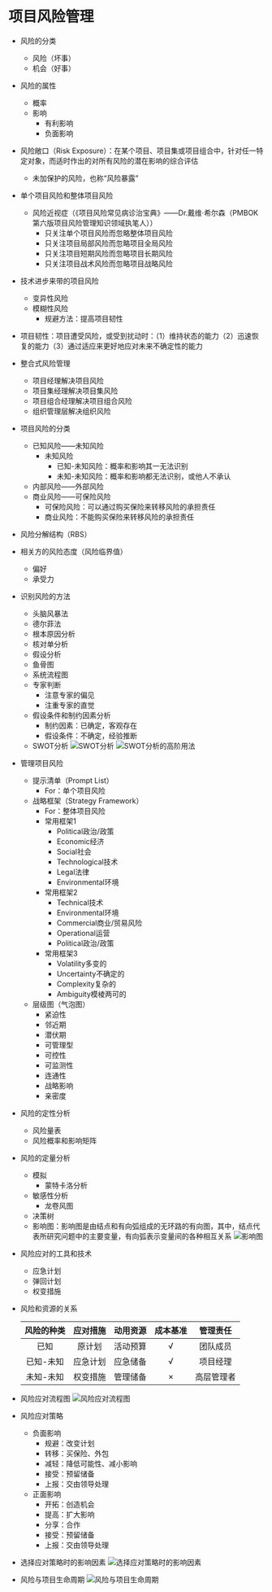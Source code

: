 # 项目风险管理

- 风险的分类
	- 风险（坏事）
	- 机会（好事）
- 风险的属性
	- 概率
	- 影响
		- 有利影响
		- 负面影响
- 风险敞口（Risk Exposure）：在某个项目、项目集或项目组合中，针对任一特定对象，而适时作出的对所有风险的潜在影响的综合评估
	- 未加保护的风险，也称“风险暴露”
- 单个项目风险和整体项目风险
	- 风险近视症（《项目风险常见病诊治宝典》——Dr.戴维·希尔森（PMBOK第六版项目风险管理知识领域执笔人））
		- 只关注单个项目风险而忽略整体项目风险
		- 只关注项目局部风险而忽略项目全局风险
		- 只关注项目短期风险而忽略项目长期风险
		- 只关注项目战术风险而忽略项目战略风险
- 技术进步来带的项目风险
	- 变异性风险
	- 模糊性风险
		- 规避方法：提高项目韧性
- 项目韧性：项目遭受风险，或受到扰动时：（1）维持状态的能力（2）迅速恢复的能力（3）通过适应来更好地应对未来不确定性的能力
- 整合式风险管理
	- 项目经理解决项目风险
	- 项目集经理解决项目集风险
	- 项目组合经理解决项目组合风险
	- 组织管理层解决组织风险
- 项目风险的分类
	- 已知风险——未知风险
		- 未知风险
			- 已知-未知风险：概率和影响其一无法识别
			- 未知-未知风险：概率和影响都无法识别，或他人不承认
	- 内部风险——外部风险
	- 商业风险——可保险风险
		- 可保险风险：可以通过购买保险来转移风险的承担责任
		- 商业风险：不能购买保险来转移风险的承担责任
- 风险分解结构（RBS）
- 相关方的风险态度（风险临界值）
	- 偏好
	- 承受力
- 识别风险的方法
	- 头脑风暴法
	- 德尔菲法
	- 根本原因分析
	- 核对单分析
	- 假设分析
	- 鱼骨图
	- 系统流程图
	- 专家判断
		- 注意专家的偏见
		- 注重专家的直觉
	- 假设条件和制约因素分析
		- 制约因素：已确定，客观存在
		- 假设条件：不确定，经验推断
	- SWOT分析
		![SWOT分析](img/img-38.png)
		![SWOT分析的高阶用法](img/img-39.png)
- 管理项目风险
	- 提示清单（Prompt List）
		- For：单个项目风险
	- 战略框架（Strategy Framework）
		- For：整体项目风险
		- 常用框架1
			- Political政治/政策
			- Economic经济
			- Social社会
			- Technological技术
			- Legal法律
			- Environmental环境
		- 常用框架2
			- Technical技术
			- Environmental环境
			- Commercial商业/贸易风险
			- Operational运营
			- Political政治/政策
		- 常用框架3
			- Volatility多变的
			- Uncertainty不确定的
			- Complexity复杂的
			- Ambiguity模棱两可的
	- 层级图（气泡图）
		- 紧迫性
		- 邻近期
		- 潜伏期
		- 可管理型
		- 可控性
		- 可监测性
		- 连通性
		- 战略影响
		- 亲密度
- 风险的定性分析
	- 风险量表
	- 风险概率和影响矩阵
- 风险的定量分析
	- 模拟
		- 蒙特卡洛分析
	- 敏感性分析
		- 龙卷风图
	- 决策树
	- 影响图：影响图是由结点和有向弧组成的无环路的有向图，其中，结点代表所研究问题中的主要变量，有向弧表示变量间的各种相互关系
		![影响图](img/img-40.png)
- 风险应对的工具和技术
	- 应急计划
	- 弹回计划
	- 权变措施
- 风险和资源的关系
	
	|风险的种类|应对措施|动用资源|成本基准|管理责任|
	|:-:|:-:|:-:|:-:|:-:|
	|已知|原计划|活动预算|√|团队成员|
	|已知-未知|应急计划|应急储备|√|项目经理|
	|未知-未知|权变措施|管理储备|×|高层管理者|

- 风险应对流程图
	![风险应对流程图](img/img-41.png)
- 风险应对策略
	- 负面影响
		- 规避：改变计划
		- 转移：买保险、外包
		- 减轻：降低可能性、减小影响
		- 接受：预留储备
		- 上报：交由领导处理
	- 正面影响
		- 开拓：创造机会
		- 提高：扩大影响
		- 分享：合作
		- 接受：预留储备
		- 上报：交由领导处理
- 选择应对策略时的影响因素
	![选择应对策略时的影响因素](img/img-42.png)
- 风险与项目生命周期
	![风险与项目生命周期](img/img-43.png)